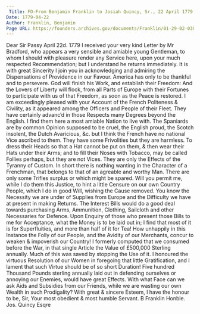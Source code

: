 ```yaml
---
 Title: FO-From Benjamin Franklin to Josiah Quincy, Sr., 22 April 1779
Date: 1779-04-22
Author: Franklin, Benjamin
Page URL: https://founders.archives.gov/documents/Franklin/01-29-02-0300
---
```


Dear Sir
Passy April 22d. 1779
I received your very kind Letter by Mr Bradford, who appears a very sensible and amiable young Gentleman, to whom I should with pleasure render any Service here, upon your much respected Recommendation; but I understand he returns immediately.
It is with great Sincerity I join you in acknowledging and admiring the Dispensations of Providence in our Favour. America has only to be thankful and to persevere. God will finish his Work, and establish their Freedom: And the Lovers of Liberty will flock, from all Parts of Europe with their Fortunes to participate with us of that Freedom, as soon as the Peace is restored.
I am exceedingly pleased with your Account of the French Politeness & Civility, as it appeared among the Officers and People of their Fleet. They have certainly advanc’d in those Respects many Degrees beyond the English. I find them here a most amiable Nation to live with. The Spaniards are by common Opinion supposed to be cruel, the English proud, the Scotch insolent, the Dutch Avaricious, &c. but I think the French have no national Vice ascribed to them. They have some Frivolities but they are harmless. To dress their Heads so that a Hat cannot be put on them, & then wear their Hats under their Arms; and to fill their Noses with Tobacco, may be called Follies perhaps, but they are not Vices. They are only the Effects of the Tyranny of Custom. In short there is nothing wanting in the Character of a Frenchman, that belongs to that of an agreable and worthy Man. There are only some Trifles surplus or which might be spared.
Will you permit me, while I do them this Justice, to hint a little Censure on our own Country People, which I do in good Will, wishing the Cause removed. You know the Necessity we are under of Supplies from Europe and the Difficulty we have at present in making Returns. The Interest Bills would do a good deal towards purchasing Arms, Ammunition, Clothing, Sailcloth and other Necessaries for Defence. Upon Enquiry of those who present those Bills to me for Acceptance, what the Money is to be laid out in; I find that most of it is for Superfluities, and more than half of it for Tea! How unhappily in this Instance the Folly of our People, and the Avidity of our Merchants, concur to weaken & impoverish our Country! I formerly computed that we consumed before the War, in that single Article the Value of £500,000 Sterling annually. Much of this was saved by stopping the Use of it. I honoured the virtuous Resolution of our Women in foregoing that little Gratification, and I lament that such Virtue should be of so short Duration! Five hundred Thousand Pounds sterling annually laid out in defending ourselves or annoying our Enemies, would have great Effects. With what Face can we ask Aids and Subsidies from our Friends, while we are wasting our own Wealth in such Prodigality?
With great & sincere Esteem, I have the honour to be, Sir, Your most obedient & most humble Servant.
B Franklin
Honble. Jos. Quincy Esqre

